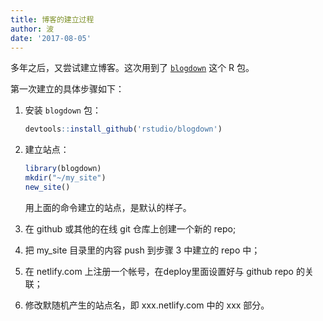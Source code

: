 ```yaml
---
title: 博客的建立过程
author: 波
date: '2017-08-05'
---
```


多年之后，又尝试建立博客。这次用到了 [`blogdown`](https://github.com/rstudio/blogdown) 这个 R 包。

第一次建立的具体步骤如下：

1. 安装 `blogdown` 包：  

    ```r
    devtools::install_github('rstudio/blogdown')
    ```
2. 建立站点：

    ```r
    library(blogdown)
    mkdir("~/my_site")
    new_site()
    ```
    用上面的命令建立的站点，是默认的样子。
3. 在 github 或其他的在线 git 仓库上创建一个新的 repo;
4. 把 my_site 目录里的内容 push 到步骤 3 中建立的 repo 中；
5. 在 netlify.com 上注册一个帐号，在deploy里面设置好与 github repo 的关联；
6. 修改默随机产生的站点名，即 xxx.netlify.com 中的 xxx 部分。